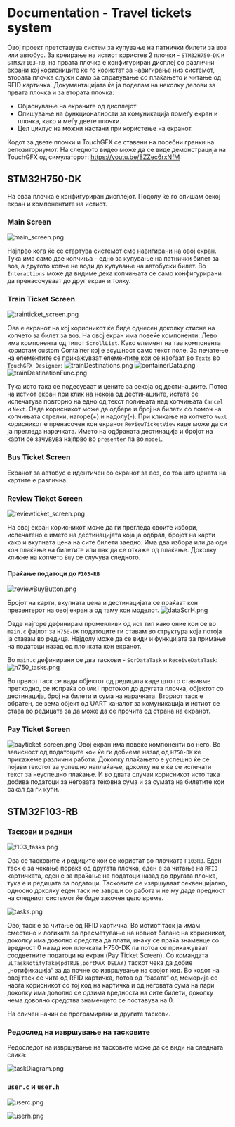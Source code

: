# Documentation - Travel tickets system
Овој проект претставува систем за купување на патнички билети за воз или автобус. За креирање на истиот користев 2 плочки - `STM32H750-DK` и `STM32F103-RB`, на првата плочка е конфигуриран дисплеј со различни екрани кој корисниците ќе го користат за навигирање низ системот, втората плочка служи само за справување со плаќањето и читање од RFID картичка.
Документацијата ќе ја поделам на неколку делови  за првата плочка и за втората плочка:
- Објаснување на екраните од дисплејот
- Опишување на функционалности за комуникација помеѓу екран и плочка, како и меѓу двете плочки.
- Цел циклус на можни настани при користење на екранот.

Кодот за двете плочки и TouchGFX се ставени на посебни гранки на репозиториумот.
На следното видео може да се виде демонстрација на TouchGFX од симулаторот: https://youtu.be/8ZZec6rxNfM

## STM32H750-DK
На оваа плочка е конфигуриран дисплејот. Подолу ќе го опишам секој екран и компонентите на истиот.
### Main Screen
![main_screen.png](assets/main_screen.png)

Најпрво кога ќе се стартува системот сме навигирани на овој екран. Тука има само две копчиња - едно за купување на патнички билет за воз, а другото копче не води до купување на автобуски билет. Во `Interactions` може да видиме дека копчињата се само конфигурирани да пренасочуваат до друг екран и толку. 
### Train Ticket Screen
![trainticket_screen.png](assets/trainticket_screen.png)

Ова е екранот на кој корисникот ќе биде однесен доколку стисне на копчето за билет за воз. На овој екран има повеќе компоненти. Лево има компонента од типот `ScrollList`. Како елемент на таа компонента користам custom Container кој е всушност само текст поле. За печатење на елементите се прикажуваат елементите кои се наоѓаат во `Texts` во `TouchGFX Designer`:
![trainDestinations.png](assets/trainDestinations.png)
![containerData.png](assets/containerData.png)
![trainDestinationFunc.png](assets/trainDestinationFunc.png)

Тука исто така се подесуваат и цените за секоја од дестинациите. Потоа на истиот екран при клик на некоја од дестинациите, истата се испечатува повторно на едно од текст полињата над копчињата `Cancel` и `Next`. Овде корисникот може да одбере и број на билети со помоч на копчињата стрелки, нагоре(+) и надолу(-).
При кликање на копчето `Next` корисникот е пренасочен кон екранот `ReviewTicketView` каде може да си ја прегледа нарачката. Името на одбраната дестинација и бројот на карти се зачувува најпрво во `presenter` па во `model`. 
### Bus Ticket Screen
Екранот за автобус е идентичен со екранот за воз, со тоа што цената на картите е различна. 
### Review Ticket Screen
![reviewticket_screen.png](assets/reviewticket_screen.png)

На овој екран корисникот може да ги прегледа своите избори, испечатено е името на дестинацијата која ја одбрал, бројот на карти како и вкупната цена на сите билети заедно. Има два избора или да оди кон плаќање на билетите или пак да се откаже од плаќање. Доколку кликне на копчето `Buy` се случува следното.
#### Праќање податоци до `F103-RB`
![reviewBuyButton.png](assets/reviewBuyButton.png)

Бројот на карти, вкупната цена и дестинацијата се праќаат кон презентерот на овој екран а од таму кон моделот. 
![dataScrH.png](assets/dataScrH.png)

Овде најгоре дефинирам променливи од ист тип како оние кои се во `main.c` фајлот за `H750-DK` податоците ги ставам во структура која потоја ја ставам во редица.
Најдолу може да се види и функцијата за примање на податоци назад од плочката кон екранот.

Во `main.c` дефинирани се два таскови - `ScrDataTask` и `ReceiveDataTask`:
![h750_tasks.png](assets/h750_tasks.png)

Во првиот таск се вади објектот од редицата каде што го ставивме претходно, се испраќа со `UART` протокол до другата плочка, објектот со дестинација, број на билети и сума на нарачката.
Вториот таск е обратен, се зема објект од UART каналот за комуникација и истиот се става во редицата за да може да се прочита од страна на екранот.
### Pay Ticket Screen
![payticket_screen.png](assets/payticket_screen.png)
Овој екран има повеќе компоненти во него. Во зависност од податоците кои ќе ги добиеме назад од `H750-DK` ќе прикажеме различни работи. Доколку плаќањето е успешно ќе се појави текстот за успешно наплаќање, доколку не е ќе се испечати текст за неуспешно плаќање. И во двата случаи корисникот исто така добива податоци за неговата тековна сума и за сумата на билетите кои сакал да ги купи.
## STM32F103-RB
### Таскови и редици
![f103_tasks.png](assets/f103_tasks.png)

Ова се тасковите и редиците кои се користат во плочката `F103RB`. Еден таск е за чекање порака од другата плочка, еден е за читање на `RFID` картичката, еден е за праќање на податоци назад до другата плочка, тука е и редицата за податоци. Тасковите се извршуваат секвенцијално, односно доколку еден таск не заврши со работа и не му даде предност на следниот системот ќе биде закочен цело време.

![tasks.png](assets/tasks.png)

Овој таск е за читање од RFID картичка. Во истиот таск ја имам сместено и логиката за пресметување на новиот баланс на корисникот, доколку има доволно средства да плати, инаку се праќа знаменце со вредност 0 назад кон плочката H750-DK па потоа се прикажуваат соодветните податоци на екран (Pay Ticket Screen).
Со командата `uLTaskNotifyTake(pdTRUE,portMAX_DELAY)` таскот чека да добие „нотификација“ за да почне со извршување на својот код. Во кодот на овој таск се чита од RFID картичка, потоа од “базата“ од меморија се наоѓа корисникот со тој код на картичка и од неговата сума на пари доколку има доволно се одзима вредноста на сите билети, доколку нема доволно средства знаменцето се поставува на 0.

На сличен начин се програмирани и другите таскови.

### Редослед на извршување на тасковите
Редоследот на извршување на тасковите може да се види на следната слика:

![taskDiagram.png](assets/taskDiagram.png)

### `user.c` и `user.h`
![userc.png](assets/userc.png)

![userh.png](assets/userh.png)

